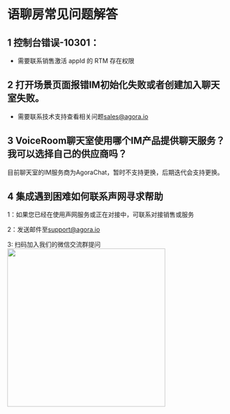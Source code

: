 # 语聊房常见问题解答

## 1 控制台错误-10301：

- 需要联系销售激活 appId 的 RTM 存在权限


## 2 打开场景页面报错IM初始化失败或者创建加入聊天室失败。

- 需要联系技术支持查看相关问题[sales@agora.io](mailto:sales@agora.io)


## 3 VoiceRoom聊天室使用哪个IM产品提供聊天服务？ 我可以选择自己的供应商吗？

目前聊天室的IM服务商为AgoraChat，暂时不支持更换，后期迭代会支持更换。


## 4 集成遇到困难如何联系声网寻求帮助

1：如果您已经在使用声网服务或正在对接中，可联系对接销售或服务

2：发送邮件至[support@agora.io](mailto:support@agora.io)

3: 扫码加入我们的微信交流群提问
<img src="https://download.agora.io/demo/release/SDHY_QA.jpg" width="360" height="360">
